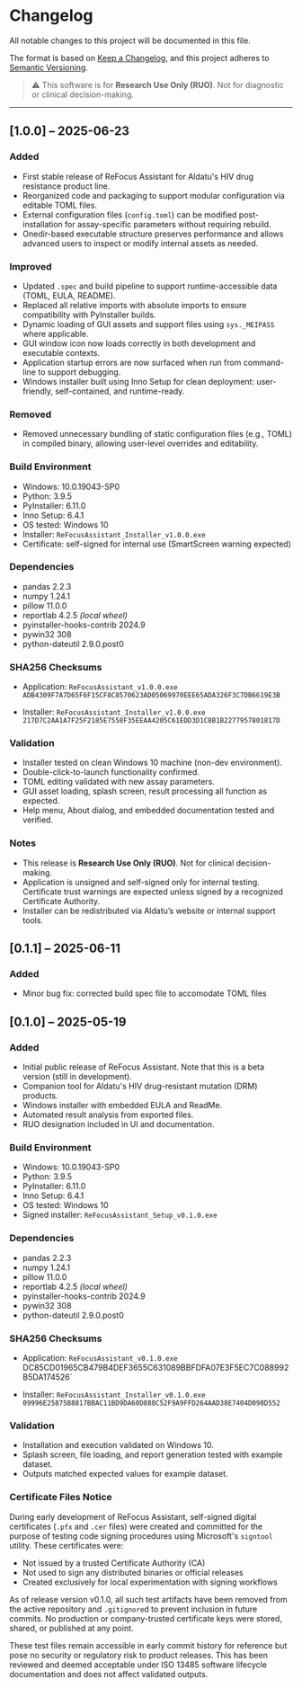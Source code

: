 # Changelog

All notable changes to this project will be documented in this file.

The format is based on [Keep a Changelog](https://keepachangelog.com/en/1.0.0/),
and this project adheres to [Semantic Versioning](https://semver.org/).

> ⚠️ This software is for **Research Use Only (RUO)**. Not for diagnostic or clinical decision-making.

---
## [1.0.0] – 2025-06-23
### Added
- First stable release of ReFocus Assistant for Aldatu's HIV drug resistance product line.
- Reorganized code and packaging to support modular configuration via editable TOML files.
- External configuration files (`config.toml`) can be modified post-installation for assay-specific parameters without requiring rebuild.
- Onedir-based executable structure preserves performance and allows advanced users to inspect or modify internal assets as needed.

### Improved
- Updated `.spec` and build pipeline to support runtime-accessible data (TOML, EULA, README).
- Replaced all relative imports with absolute imports to ensure compatibility with PyInstaller builds.
- Dynamic loading of GUI assets and support files using `sys._MEIPASS` where applicable.
- GUI window icon now loads correctly in both development and executable contexts.
- Application startup errors are now surfaced when run from command-line to support debugging.
- Windows installer built using Inno Setup for clean deployment: user-friendly, self-contained, and runtime-ready.

### Removed
- Removed unnecessary bundling of static configuration files (e.g., TOML) in compiled binary, allowing user-level overrides and editability.

### Build Environment
- Windows: 10.0.19043-SP0
- Python: 3.9.5
- PyInstaller: 6.11.0
- Inno Setup: 6.4.1
- OS tested: Windows 10
- Installer: `ReFocusAssistant_Installer_v1.0.0.exe`
- Certificate: self-signed for internal use (SmartScreen warning expected)

### Dependencies
- pandas 2.2.3
- numpy 1.24.1
- pillow 11.0.0
- reportlab 4.2.5 _(local wheel)_
- pyinstaller-hooks-contrib 2024.9
- pywin32 308
- python-dateutil 2.9.0.post0

### SHA256 Checksums
- Application: `ReFocusAssistant_v1.0.0.exe`  
  `ADB4309F7A7D65F6F15CF8C8570623AD05069970EEE65ADA326F3C7DB6619E3B`

- Installer: `ReFocusAssistant_Installer_v1.0.0.exe`  
  `217D7C2AA1A7F25F2185E7558F35EEAA4205C61EDD3D1C8B1B2277957801817D`

### Validation
- Installer tested on clean Windows 10 machine (non-dev environment).
- Double-click-to-launch functionality confirmed.
- TOML editing validated with new assay parameters.
- GUI asset loading, splash screen, result processing all function as expected.
- Help menu, About dialog, and embedded documentation tested and verified.

### Notes
- This release is **Research Use Only (RUO)**. Not for clinical decision-making.
- Application is unsigned and self-signed only for internal testing. Certificate trust warnings are expected unless signed by a recognized Certificate Authority.
- Installer can be redistributed via Aldatu’s website or internal support tools.


## [0.1.1] – 2025-06-11
### Added
- Minor bug fix: corrected build spec file to accomodate TOML files


## [0.1.0] – 2025-05-19
### Added
- Initial public release of ReFocus Assistant. Note that this is a beta version (still in development).
- Companion tool for Aldatu's HIV drug-resistant mutation (DRM) products.
- Windows installer with embedded EULA and ReadMe.
- Automated result analysis from exported files.
- RUO designation included in UI and documentation.

### Build Environment
- Windows: 10.0.19043-SP0
- Python: 3.9.5
- PyInstaller: 6.11.0
- Inno Setup: 6.4.1
- OS tested: Windows 10
- Signed installer: `ReFocusAssistant_Setup_v0.1.0.exe`

### Dependencies
- pandas 2.2.3
- numpy 1.24.1
- pillow 11.0.0
- reportlab 4.2.5  _(local wheel)_
- pyinstaller-hooks-contrib 2024.9
- pywin32 308
- python-dateutil 2.9.0.post0

### SHA256 Checksums
- Application: `ReFocusAssistant_v0.1.0.exe
  `DC85CD01965CB479B4DEF3655C631089BBFDFA07E3F5EC7C088992B5DA174526`

- Installer: `ReFocusAssistant_Installer_v0.1.0.exe`  
  `09996E25875B8817BBAC11BD9DA60D888C52F9A9FFD264AAD38E7404D098D552`

### Validation
- Installation and execution validated on Windows 10.
- Splash screen, file loading, and report generation tested with example dataset.
- Outputs matched expected values for example dataset.

### Certificate Files Notice

During early development of ReFocus Assistant, self-signed digital certificates (`.pfx` and `.cer` files) were created and committed for the purpose of testing code signing procedures using Microsoft's `signtool` utility. These certificates were:

- Not issued by a trusted Certificate Authority (CA)
- Not used to sign any distributed binaries or official releases
- Created exclusively for local experimentation with signing workflows

As of release version v0.1.0, all such test artifacts have been removed from the active repository and `.gitignore`d to prevent inclusion in future commits. No production or company-trusted certificate keys were stored, shared, or published at any point. 

These test files remain accessible in early commit history for reference but pose no security or regulatory risk to product releases. This has been reviewed and deemed acceptable under ISO 13485 software lifecycle documentation and does not affect validated outputs.
